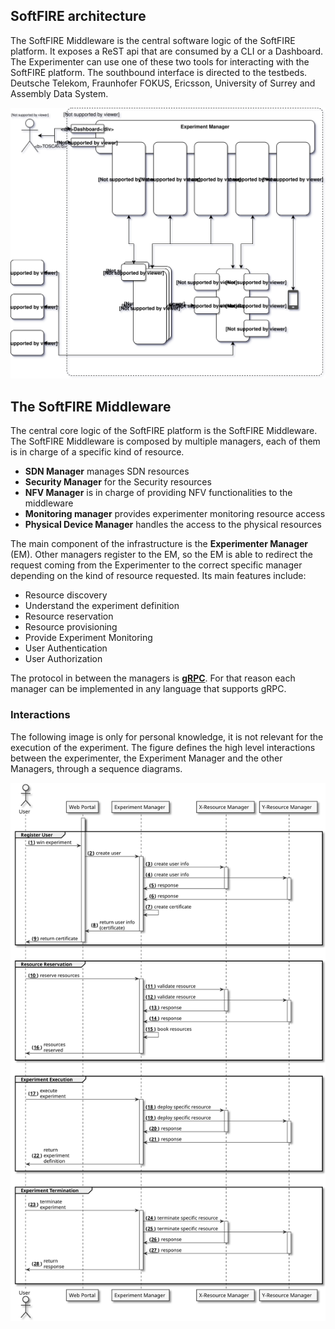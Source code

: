 ## SoftFIRE architecture

The SoftFIRE Middleware is the central software logic of the SoftFIRE platform. It exposes a ReST api that are consumed by a CLI or a Dashboard. The Experimenter can use one of these two tools for interacting with the SoftFIRE platform. The southbound interface is directed to the testbeds. Deutsche Telekom, Fraunhofer FOKUS, Ericsson, University of Surrey and Assembly Data System.

![SoftFIRE Middleware](img/softfire-middleware.svg)

## The SoftFIRE Middleware

The central core logic of the SoftFIRE platform is the SoftFIRE Middleware. The SoftFIRE Middleware is composed by multiple managers, each of them is in charge of a specific kind of resource.

* **SDN Manager** manages SDN resources
* **Security Manager** for the Security resources
* **NFV Manager** is in charge of providing NFV functionalities to the middleware
* **Monitoring manager** provides experimenter monitoring resource access
* **Physical Device Manager** handles the access to the physical resources

The main component of the infrastructure is the **Experimenter Manager** (EM). Other managers register to the EM, so the EM is able to redirect the request coming from the Experimenter to the correct specific manager depending on the kind of resource requested. Its main features include:

* Resource discovery
* Understand the experiment definition
* Resource reservation
* Resource provisioning
* Provide Experiment Monitoring
* User Authentication
* User Authorization

The protocol in between the managers is [**gRPC**](http://www.grpc.io/). For that reason each manager can be implemented in any language that supports gRPC.

### Interactions

The following image is only for personal knowledge, it is not relevant for the execution of the experiment. The figure defines the high level interactions between the experimenter, the Experiment Manager and the other Managers, through a sequence diagrams.

![Managers Interactions](img/ex-man-seq-dia.svg)

<!---
 Script for open external links in a new tab
-->
<script src="http://ajax.googleapis.com/ajax/libs/jquery/1.7.1/jquery.js"></script>
<script type="text/javascript" charset="utf-8">
      // Creating custom :external selector
      $.expr[':'].external = function(obj){
          return !obj.href.match(/^mailto\:/)
                  && (obj.hostname != location.hostname);
      };
      $(function(){
        $('a:external').addClass('external');
        $(".external").attr('target','_blank');
      })
</script>
